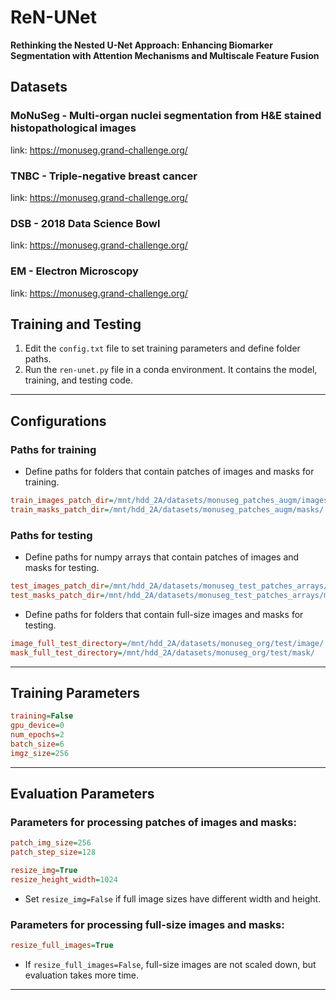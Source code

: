 
# ReN-UNet

**Rethinking the Nested U-Net Approach: Enhancing Biomarker Segmentation with Attention Mechanisms and Multiscale Feature Fusion**





## Datasets

### MoNuSeg - Multi-organ nuclei segmentation from H&E stained histopathological images
link: https://monuseg.grand-challenge.org/

### TNBC - Triple-negative breast cancer
link: https://monuseg.grand-challenge.org/

### DSB - 2018 Data Science Bowl
link: https://monuseg.grand-challenge.org/

### EM - Electron Microscopy
link: https://monuseg.grand-challenge.org/




## Training and Testing

1. Edit the `config.txt` file to set training parameters and define folder paths.
2. Run the `ren-unet.py` file in a conda environment. It contains the model, training, and testing code.





---

## Configurations

### Paths for training
- Define paths for folders that contain patches of images and masks for training.

```ini
train_images_patch_dir=/mnt/hdd_2A/datasets/monuseg_patches_augm/images/
train_masks_patch_dir=/mnt/hdd_2A/datasets/monuseg_patches_augm/masks/
```

### Paths for testing
- Define paths for numpy arrays that contain patches of images and masks for testing.

```ini
test_images_patch_dir=/mnt/hdd_2A/datasets/monuseg_test_patches_arrays/monuseg_org_X_test.npy
test_masks_patch_dir=/mnt/hdd_2A/datasets/monuseg_test_patches_arrays/monuseg_org_y_test.npy
```

- Define paths for folders that contain full-size images and masks for testing.

```ini
image_full_test_directory=/mnt/hdd_2A/datasets/monuseg_org/test/image/
mask_full_test_directory=/mnt/hdd_2A/datasets/monuseg_org/test/mask/
```

---

## Training Parameters

```ini
training=False
gpu_device=0
num_epochs=2
batch_size=6
imgz_size=256
```

---

## Evaluation Parameters

### Parameters for processing patches of images and masks:

```ini
patch_img_size=256
patch_step_size=128
```



```ini
resize_img=True
resize_height_width=1024
```
- Set `resize_img=False` if full image sizes have different width and height.


### Parameters for processing full-size images and masks:



```ini
resize_full_images=True
```
- If `resize_full_images=False`, full-size images are not scaled down, but evaluation takes more time.

---

